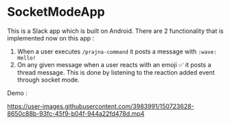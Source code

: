 # SocketModeApp

This is a Slack app which is built on Android. There are 2 functionality that is implemented now on this app : 
1. When a user executes `/prajna-command` it posts a message with `:wave: Hello!`
2. On any given message when a user reacts with an emoji :white_check_mark: it posts a thread message. This is done by listening to the reaction added event through socket mode.



Demo : 

https://user-images.githubusercontent.com/3983991/150723628-8650c88b-93fc-45f9-b04f-944a22fd478d.mp4

